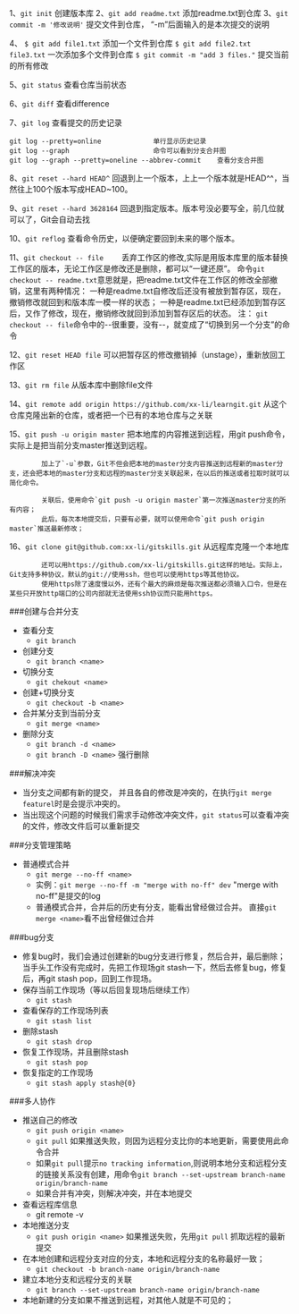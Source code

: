 1、`git init`					  			创建版本库
2、`git add readme.txt` 					添加readme.txt到仓库
3、`git commit -m '修改说明'` 				提交文件到仓库， “-m”后面输入的是本次提交的说明

4、	`$ git add file1.txt` 				添加一个文件到仓库
   		`$ git add file2.txt file3.txt` 		一次添加多个文件到仓库
		`$ git commit -m "add 3 files."`      提交当前的所有修改


5、`git status`  							查看仓库当前状态

6、`git diff` 								查看difference

7、`git log`								查看提交的历史记录

	git log --pretty=online				单行显示历史记录
	git log --graph						命令可以看到分支合并图
	git log --graph --pretty=oneline --abbrev-commit	查看分支合并图

8、`git reset --hard HEAD^`				回退到上一个版本，上上一个版本就是HEAD^^，当然往上100个版本写成HEAD~100。

9、`git reset --hard 3628164`				回退到指定版本。版本号没必要写全，前几位就可以了，Git会自动去找

10、`git reflog` 							查看命令历史，以便确定要回到未来的哪个版本。

11、`git checkout -- file	`				丢弃工作区的修改,实际是用版本库里的版本替换工作区的版本，无论工作区是修改还是删除，都可以“一键还原”。
			命令`git checkout -- readme.txt`意思就是，把readme.txt文件在工作区的修改全部撤销，这里有两种情况：
			一种是readme.txt自修改后还没有被放到暂存区，现在，撤销修改就回到和版本库一模一样的状态；
			一种是readme.txt已经添加到暂存区后，又作了修改，现在，撤销修改就回到添加到暂存区后的状态。
			注： `git checkout -- file`命令中的--很重要，没有--，就变成了“切换到另一个分支”的命令

12、`git reset HEAD file`					可以把暂存区的修改撤销掉（unstage），重新放回工作区

13、`git rm file` 							从版本库中删除file文件

14、`git remote add origin https://github.com/xx-li/learngit.git` 		从这个仓库克隆出新的仓库，或者把一个已有的本地仓库与之关联

15、`git push -u origin master`			把本地库的内容推送到远程，用git push命令，实际上是把当前分支master推送到远程。

			加上了`-u`参数，Git不但会把本地的master分支内容推送到远程新的master分支，还会把本地的master分支和远程的master分支关联起来，在以后的推送或者拉取时就可以简化命令。

			关联后，使用命令`git push -u origin master`第一次推送master分支的所有内容；
			此后，每次本地提交后，只要有必要，就可以使用命令`git push origin master`推送最新修改；

16、`git clone git@github.com:xx-li/gitskills.git` 	从远程库克隆一个本地库

			还可以用https://github.com/xx-li/gitskills.git这样的地址。实际上，Git支持多种协议，默认的git://使用ssh，但也可以使用https等其他协议。
			使用https除了速度慢以外，还有个最大的麻烦是每次推送都必须输入口令，但是在某些只开放http端口的公司内部就无法使用ssh协议而只能用https。

###创建与合并分支
* 查看分支 
	* `git branch`
* 创建分支 
	* `git branch <name>`
* 切换分支 
	* `git chekout <name>`
* 创建+切换分支 
	* `git checkout -b <name>`
* 合并某分支到当前分支 
	* `git merge <name>`
* 删除分支 
	* `git branch -d <name>`
	* `git branch -D <name>` 强行删除

###解决冲突
* 当分支之间都有新的提交， 并且各自的修改是冲突的，在执行`git merge featurel`时是会提示冲突的。
* 当出现这个问题的时候我们需求手动修改冲突文件，`git status`可以查看冲突的文件，修改文件后可以重新提交

###分支管理策略
* 普通模式合并
	* `git merge --no-ff <name>`
	* 实例：`git merge --no-ff -m "merge with no-ff" dev`  "merge with no-ff"是提交的log
	* 普通模式合并，合并后的历史有分支，能看出曾经做过合并。 直接`git merge <name>`看不出曾经做过合并

###bug分支
* 修复bug时，我们会通过创建新的bug分支进行修复，然后合并，最后删除；
当手头工作没有完成时，先把工作现场git stash一下，然后去修复bug，修复后，再git stash pop，回到工作现场。
* 保存当前工作现场（等以后回复现场后继续工作）
	* `git stash`
* 查看保存的工作现场列表
	* `git stash list`
* 删除stash
	* `git stash drop`
* 恢复工作现场，并且删除stash
	* `git stash pop`
* 恢复指定的工作现场
	* `git stash apply stash@{0}`

###多人协作
* 推送自己的修改
	* `git push origin <name>`
	* `git pull`   如果推送失败，则因为远程分支比你的本地更新，需要使用此命令合并
	* 如果`git pull`提示`no tracking information`,则说明本地分支和远程分支的链接关系没有创建，用命令`git branch --set-upstream branch-name origin/branch-name`
	* 如果合并有冲突，则解决冲突，并在本地提交
* 查看远程库信息
	* git remote -v
* 本地推送分支
	* `git push origin <name>` 如果推送失败，先用`git pull` 抓取远程的最新提交 
* 在本地创建和远程分支对应的分支，本地和远程分支的名称最好一致；
	* `git checkout -b branch-name origin/branch-name`
* 建立本地分支和远程分支的关联
	* `git branch --set-upstream branch-name origin/branch-name`
* 本地新建的分支如果不推送到远程，对其他人就是不可见的；



